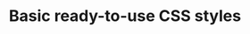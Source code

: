 ---
title: "Basic ready-to-use CSS styles"
layout: none
codrops: http://tympanus.net/codrops/2012/10/23/basic-ready-to-use-css-styles/
---